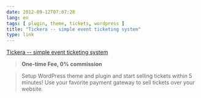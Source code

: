 ```yaml
---
date: 2012-09-12T07:07:28
lang: en
tags: [ plugin, theme, tickets, wordpress ]
title: "Tickera -- simple event ticketing system"
type: link
---
```


[Tickera -- simple event ticketing
system](http://tickera.com/#&panel1-2)

> **One-time Fee, 0% commission**

> Setup WordPress theme and plugin and start selling tickets within 5
> minutes! Use your favorite payment gateway to sell tickets over your
> website.

